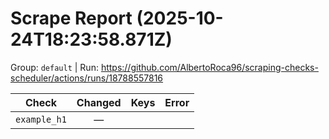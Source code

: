 # Scrape Report (2025-10-24T18:23:58.871Z)

Group: `default`  |  Run: https://github.com/AlbertoRoca96/scraping-checks-scheduler/actions/runs/18788557816

| Check | Changed | Keys | Error |
|---|:---:|:--|:--|
| `example_h1` | — |  |  |
